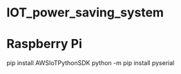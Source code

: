 # IOT_power_saving_system

# Raspberry Pi
pip install AWSIoTPythonSDK
python -m pip install pyserial